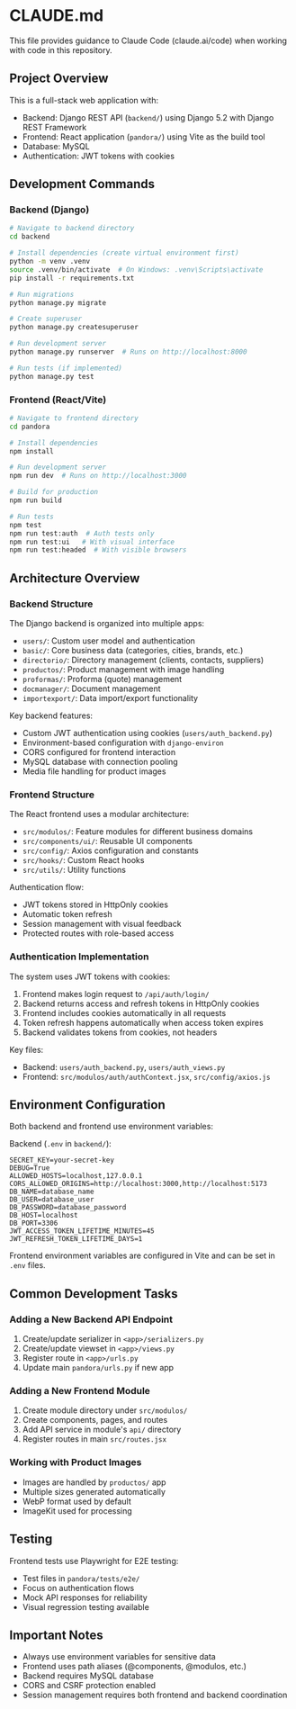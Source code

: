 # CLAUDE.md

This file provides guidance to Claude Code (claude.ai/code) when working with code in this repository.

## Project Overview

This is a full-stack web application with:
- Backend: Django REST API (`backend/`) using Django 5.2 with Django REST Framework
- Frontend: React application (`pandora/`) using Vite as the build tool
- Database: MySQL
- Authentication: JWT tokens with cookies

## Development Commands

### Backend (Django)

```bash
# Navigate to backend directory
cd backend

# Install dependencies (create virtual environment first)
python -m venv .venv
source .venv/bin/activate  # On Windows: .venv\Scripts\activate
pip install -r requirements.txt

# Run migrations
python manage.py migrate

# Create superuser
python manage.py createsuperuser

# Run development server
python manage.py runserver  # Runs on http://localhost:8000

# Run tests (if implemented)
python manage.py test
```

### Frontend (React/Vite)

```bash
# Navigate to frontend directory
cd pandora

# Install dependencies
npm install

# Run development server
npm run dev  # Runs on http://localhost:3000

# Build for production
npm run build

# Run tests
npm test
npm run test:auth  # Auth tests only
npm run test:ui   # With visual interface
npm run test:headed  # With visible browsers
```

## Architecture Overview

### Backend Structure

The Django backend is organized into multiple apps:
- `users/`: Custom user model and authentication
- `basic/`: Core business data (categories, cities, brands, etc.)
- `directorio/`: Directory management (clients, contacts, suppliers)
- `productos/`: Product management with image handling
- `proformas/`: Proforma (quote) management
- `docmanager/`: Document management
- `importexport/`: Data import/export functionality

Key backend features:
- Custom JWT authentication using cookies (`users/auth_backend.py`)
- Environment-based configuration with `django-environ`
- CORS configured for frontend interaction
- MySQL database with connection pooling
- Media file handling for product images

### Frontend Structure

The React frontend uses a modular architecture:
- `src/modulos/`: Feature modules for different business domains
- `src/components/ui/`: Reusable UI components
- `src/config/`: Axios configuration and constants
- `src/hooks/`: Custom React hooks
- `src/utils/`: Utility functions

Authentication flow:
- JWT tokens stored in HttpOnly cookies
- Automatic token refresh
- Session management with visual feedback
- Protected routes with role-based access

### Authentication Implementation

The system uses JWT tokens with cookies:
1. Frontend makes login request to `/api/auth/login/`
2. Backend returns access and refresh tokens in HttpOnly cookies
3. Frontend includes cookies automatically in all requests
4. Token refresh happens automatically when access token expires
5. Backend validates tokens from cookies, not headers

Key files:
- Backend: `users/auth_backend.py`, `users/auth_views.py`
- Frontend: `src/modulos/auth/authContext.jsx`, `src/config/axios.js`

## Environment Configuration

Both backend and frontend use environment variables:

Backend (`.env` in `backend/`):
```
SECRET_KEY=your-secret-key
DEBUG=True
ALLOWED_HOSTS=localhost,127.0.0.1
CORS_ALLOWED_ORIGINS=http://localhost:3000,http://localhost:5173
DB_NAME=database_name
DB_USER=database_user
DB_PASSWORD=database_password
DB_HOST=localhost
DB_PORT=3306
JWT_ACCESS_TOKEN_LIFETIME_MINUTES=45
JWT_REFRESH_TOKEN_LIFETIME_DAYS=1
```

Frontend environment variables are configured in Vite and can be set in `.env` files.

## Common Development Tasks

### Adding a New Backend API Endpoint
1. Create/update serializer in `<app>/serializers.py`
2. Create/update viewset in `<app>/views.py`
3. Register route in `<app>/urls.py`
4. Update main `pandora/urls.py` if new app

### Adding a New Frontend Module
1. Create module directory under `src/modulos/`
2. Create components, pages, and routes
3. Add API service in module's `api/` directory
4. Register routes in main `src/routes.jsx`

### Working with Product Images
- Images are handled by `productos/` app
- Multiple sizes generated automatically
- WebP format used by default
- ImageKit used for processing

## Testing

Frontend tests use Playwright for E2E testing:
- Test files in `pandora/tests/e2e/`
- Focus on authentication flows
- Mock API responses for reliability
- Visual regression testing available

## Important Notes

- Always use environment variables for sensitive data
- Frontend uses path aliases (@components, @modulos, etc.)
- Backend requires MySQL database
- CORS and CSRF protection enabled
- Session management requires both frontend and backend coordination